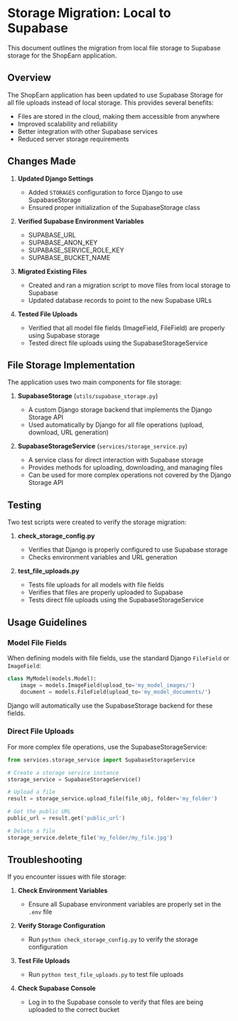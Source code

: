 # Storage Migration: Local to Supabase

This document outlines the migration from local file storage to Supabase storage for the ShopEarn application.

## Overview

The ShopEarn application has been updated to use Supabase Storage for all file uploads instead of local storage. This provides several benefits:

- Files are stored in the cloud, making them accessible from anywhere
- Improved scalability and reliability
- Better integration with other Supabase services
- Reduced server storage requirements

## Changes Made

1. **Updated Django Settings**
   - Added `STORAGES` configuration to force Django to use SupabaseStorage
   - Ensured proper initialization of the SupabaseStorage class

2. **Verified Supabase Environment Variables**
   - SUPABASE_URL
   - SUPABASE_ANON_KEY
   - SUPABASE_SERVICE_ROLE_KEY
   - SUPABASE_BUCKET_NAME

3. **Migrated Existing Files**
   - Created and ran a migration script to move files from local storage to Supabase
   - Updated database records to point to the new Supabase URLs

4. **Tested File Uploads**
   - Verified that all model file fields (ImageField, FileField) are properly using Supabase storage
   - Tested direct file uploads using the SupabaseStorageService

## File Storage Implementation

The application uses two main components for file storage:

1. **SupabaseStorage** (`utils/supabase_storage.py`)
   - A custom Django storage backend that implements the Django Storage API
   - Used automatically by Django for all file operations (upload, download, URL generation)

2. **SupabaseStorageService** (`services/storage_service.py`)
   - A service class for direct interaction with Supabase storage
   - Provides methods for uploading, downloading, and managing files
   - Can be used for more complex operations not covered by the Django Storage API

## Testing

Two test scripts were created to verify the storage migration:

1. **check_storage_config.py**
   - Verifies that Django is properly configured to use Supabase storage
   - Checks environment variables and URL generation

2. **test_file_uploads.py**
   - Tests file uploads for all models with file fields
   - Verifies that files are properly uploaded to Supabase
   - Tests direct file uploads using the SupabaseStorageService

## Usage Guidelines

### Model File Fields

When defining models with file fields, use the standard Django `FileField` or `ImageField`:

```python
class MyModel(models.Model):
    image = models.ImageField(upload_to='my_model_images/')
    document = models.FileField(upload_to='my_model_documents/')
```

Django will automatically use the SupabaseStorage backend for these fields.

### Direct File Uploads

For more complex file operations, use the SupabaseStorageService:

```python
from services.storage_service import SupabaseStorageService

# Create a storage service instance
storage_service = SupabaseStorageService()

# Upload a file
result = storage_service.upload_file(file_obj, folder='my_folder')

# Get the public URL
public_url = result.get('public_url')

# Delete a file
storage_service.delete_file('my_folder/my_file.jpg')
```

## Troubleshooting

If you encounter issues with file storage:

1. **Check Environment Variables**
   - Ensure all Supabase environment variables are properly set in the `.env` file

2. **Verify Storage Configuration**
   - Run `python check_storage_config.py` to verify the storage configuration

3. **Test File Uploads**
   - Run `python test_file_uploads.py` to test file uploads

4. **Check Supabase Console**
   - Log in to the Supabase console to verify that files are being uploaded to the correct bucket
